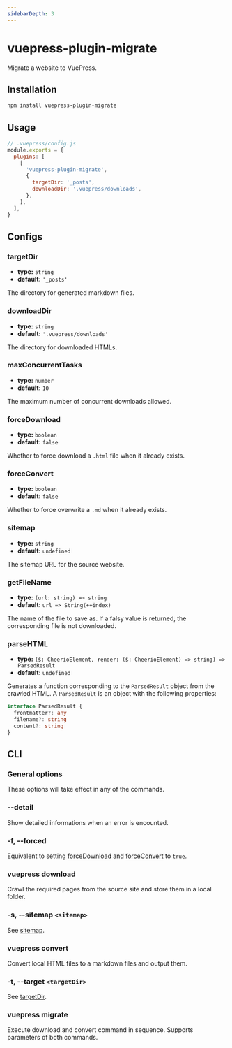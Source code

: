 ```yaml
---
sidebarDepth: 3
---
```


# vuepress-plugin-migrate <GitHubLink repo="vuepress/vuepress-plugin-migrate"/>

Migrate a website to VuePress.

## Installation

```sh
npm install vuepress-plugin-migrate
```

## Usage

```js
// .vuepress/config.js
module.exports = {
  plugins: [
    [
      'vuepress-plugin-migrate',
      {
        targetDir: '_posts',
        downloadDir: '.vuepress/downloads',
      },
    ],
  ],
}
```

## Configs

### targetDir

- **type:** `string`
- **default:** `'_posts'`

The directory for generated markdown files.

### downloadDir

- **type:** `string`
- **default:** `'.vuepress/downloads'`

The directory for downloaded HTMLs.

### maxConcurrentTasks

- **type:** `number`
- **default:** `10`

The maximum number of concurrent downloads allowed.

### forceDownload

- **type:** `boolean`
- **default:** `false`

Whether to force download a `.html` file when it already exists.

### forceConvert

- **type:** `boolean`
- **default:** `false`

Whether to force overwrite a `.md` when it already exists.

### sitemap

- **type:** `string`
- **default:** `undefined`

The sitemap URL for the source website.

### getFileName

- **type:** `(url: string) => string`
- **default:** `url => String(++index)`

The name of the file to save as. If a falsy value is returned, the corresponding file is not downloaded.

### parseHTML

- **type:** `($: CheerioElement, render: ($: CheerioElement) => string) => ParsedResult`
- **default:** `undefined`

Generates a function corresponding to the `ParsedResult` object from the crawled HTML. A `ParsedResult` is an object with the following properties:

```ts
interface ParsedResult {
  frontmatter?: any
  filename?: string
  content?: string
}
```

## CLI

### General options

These options will take effect in any of the commands.

### --detail

Show detailed informations when an error is encounted.

### -f, --forced

Equivalent to setting [forceDownload](#forceDownload) and [forceConvert](#forceConvert) to `true`.

### vuepress download

Crawl the required pages from the source site and store them in a local folder.

### -s, --sitemap `<sitemap>`

See [sitemap](#sitemap).

### vuepress convert

Convert local HTML files to a markdown files and output them.

### -t, --target `<targetDir>`

See [targetDir](#targetDir).

### vuepress migrate

Execute download and convert command in sequence. Supports parameters of both commands.

